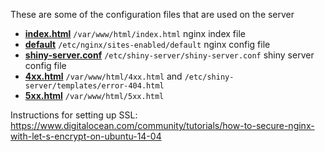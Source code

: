 These are some of the configuration files that are used on the server

- **[index.html](./index.html)** `/var/www/html/index.html` nginx index file
- **[default](./default)** `/etc/nginx/sites-enabled/default` nginx config file
- **[shiny-server.conf](./shiny-server.conf)** `/etc/shiny-server/shiny-server.conf` shiny server config file
- **[4xx.html](./4xx.html)** `/var/www/html/4xx.html` and `/etc/shiny-server/templates/error-404.html`
- **[5xx.html](./5xx.html)** `/var/www/html/5xx.html`

Instructions for setting up SSL: https://www.digitalocean.com/community/tutorials/how-to-secure-nginx-with-let-s-encrypt-on-ubuntu-14-04

